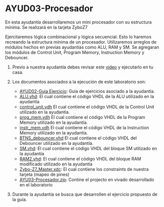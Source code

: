 # AYUD03-Procesador
En esta ayudantía desarrollaremos un mini procesador con su estructura mínima. Se realizará en la tarjeta ZyboZ7

Ejercitaremos lógica combinacional y lógica secuencial. Esto lo haremos recreando la estructura mínima de un procesador. Utilizaremos arreglos de módulos hechos en previas ayudantías como ALU, RAM y SM. Se agregaran los módulos de Control Unit, Program Memory, Instruction Memory y Debouncer.

1. Previo a nuestra ayudantía debes revisar este [video](https://youtu.be/h553pa4J9vg) y ejecutarlo en tu casa.

2. Los documentos asociados a la ejecución de este laboratorio son:
    * [AYUD02-Guia Ejercicio](https://github.com/IEE2463-SEP/AYUD02-ALU/blob/main/AYUD02_DATA_TYPES_OPERATOR_ATTRIBUTES.pdf):  Guía de ejercicios asociado a la ayudantía. 
    * [ALU.vhd](https://github.com/IEE2463-SEP/AYUD03-Procesador/blob/main/ALU.vhd): El cual contiene el código VHDL de la ALU utilizado en la ayudantía
    * [control_unit.vdh](https://github.com/IEE2463-SEP/AYUD03-Procesador/blob/main/control_unit.vhd) El cual contiene el código VHDL de la Control Unit utilizado en la ayudantía.
    * [prog_mem.vdh](https://github.com/IEE2463-SEP/AYUD03-Procesador/blob/main/prog_mem.vhd) El cual contiene el código VHDL de la Program Memory utilizado en la ayudantía.
    * [instr_mem.vdh](https://github.com/IEE2463-SEP/AYUD03-Procesador/blob/main/instr_mem.vhd) El cual contiene el código VHDL de la Instruction Memory utilizado en la ayudantía.
    * [BTNS_debouncer.vhd](https://github.com/IEE2463-SEP/AYUD03-Procesador/blob/main/BTNS_debouncer.vhd) El cual contiene el código VHDL del Debouncer utilizado en la ayudantía.
    * [SM.vhd](https://github.com/IEE2463-SEP/AYUD03-Procesador/blob/main/SM.vhd): El cual contiene el código VHDL del bloque SM utilizado en la ayudantía
    * [RAM2.vhd](https://github.com/IEE2463-SEP/AYUD03-Procesador/blob/main/RAM2.vhd): El cual contiene el código VHDL del bloque RAM modificado utilizado en la ayudantía  
    * [Zybo-Z7_Master.xdc](https://github.com/IEE2463-SEP/AYUD03-Procesador/blob/main/Zybo-Z7-Master.xdc):  El cual contiene los constraints de nuestra tarjeta (mapeo de pines)    
    * [AYU03-Procesador.zip](https://github.com/IEE2463-SEP/AYUD03-Procesador/blob/main/AY03-Procesador.zip):  Contine el projecto en vivado desarrollado en el laboratorio    
   
3. Durante la ayudantía se busca que desarrollen el ejercicio propuesto de la guía.
